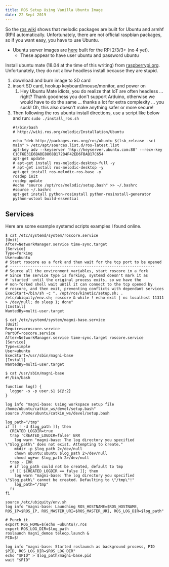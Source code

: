 ```yaml
---
title: ROS Setup Using Vanilla Ubuntu Image
date: 22 Sept 2019
---
```


So the [ros wiki](http://wiki.ros.org/Installation/Ubuntu) shows that
melodic packages are built for Ubuntu and armhf (RPi) automatically.
Unfortunately, there are not official raspbian packages, so if you 
want easy, you have to use Ubuntu.

- Ubuntu server images are [here](https://wiki.ubuntu.com/ARM/RaspberryPi) built
for the RPi 2/3/3+ (no 4 yet).
    - These appear to have user ubuntu and password ubuntu

Install ubuntu mate (18.04 at the time of this writing) from [raspberrypi.org](https://www.raspberrypi.org/downloads/).
Unfortunately, they do not allow headless install because they are
stupid.

1. download and burn image to SD card
1. insert SD card, hookup keyboard/mouse/monitor, and power on
    1. Hey Ubuntu Mate idiots, you do realize that IoT are often headless ... right?
    Thank goodness you don't support Arduino, otherwise we would have to do the same
    ... thanks a lot for extra complexity ... you suck! Oh, this also doesn't make
    anything safer or more secure!
1. Then following the ros ubuntu install directions, use a script like below and
run: `sudo ./install_ros.sh`
    ```
    #!/bin/bash
    # http://wiki.ros.org/melodic/Installation/Ubuntu

    echo "deb http://packages.ros.org/ros/ubuntu $(lsb_release -sc) main" > /etc/apt/sources.list.d/ros-latest.list
    apt-key adv --keyserver 'hkp://keyserver.ubuntu.com:80' --recv-key C1CF6E31E6BADE8868B172B4F42ED6FBAB17C654
    apt-get update
    # apt-get install ros-melodic-desktop-full -y
    # apt-get install ros-melodic-desktop -y
    apt-get install ros-melodic-ros-base -y
    rosdep init
    rosdep update
    #echo "source /opt/ros/melodic/setup.bash" >> ~/.bashrc
    #source ~/.bashrc
    apt-get install python-rosinstall python-rosinstall-generator python-wstool build-essential
    ```


## Services

Here are some example systemd scripts examples I found online.

```
$ cat /etc/systemd/system/roscore.service 
[Unit]
After=NetworkManager.service time-sync.target
[Service]
Type=forking
User=ubuntu
# Start roscore as a fork and then wait for the tcp port to be opened
# ----------------------------------------------------------------
# Source all the environment variables, start roscore in a fork
# Since the service type is forking, systemd doesn't mark it as
# 'started' until the original process exits, so we have the 
# non-forked shell wait until it can connect to the tcp opened by
# roscore, and then exit, preventing conflicts with dependant services
ExecStart=/bin/sh -c ". /opt/ros/kinetic/setup.sh; . /etc/ubiquity/env.sh; roscore & while ! echo exit | nc localhost 11311 > /dev/null; do sleep 1; done"
[Install]
WantedBy=multi-user.target
```

```
$ cat /etc/systemd/system/magni-base.service 
[Unit]
Requires=roscore.service
PartOf=roscore.service
After=NetworkManager.service time-sync.target roscore.service
[Service]
Type=simple
User=ubuntu
ExecStart=/usr/sbin/magni-base
[Install]
WantedBy=multi-user.target
```

```
$ cat /usr/sbin/magni-base 
#!/bin/bash

function log() {
  logger -s -p user.$1 ${@:2}
}

log info "magni-base: Using workspace setup file /home/ubuntu/catkin_ws/devel/setup.bash"
source /home/ubuntu/catkin_ws/devel/setup.bash

log_path="/tmp"
if [[ ! -d $log_path ]]; then
  CREATED_LOGDIR=true
  trap 'CREATED_LOGDIR=false' ERR
    log warn "magni-base: The log directory you specified \"$log_path\" does not exist. Attempting to create."
    mkdir -p $log_path 2>/dev/null
    chown ubuntu:ubuntu $log_path 2>/dev/null
    chmod ug+wr $log_path 2>/dev/null
  trap - ERR
  # if log_path could not be created, default to tmp
  if [[ $CREATED_LOGDIR == false ]]; then
    log warn "magni-base: The log directory you specified \"$log_path\" cannot be created. Defaulting to \"/tmp\"!"
    log_path="/tmp"
  fi
fi

source /etc/ubiquity/env.sh
log info "magni-base: Launching ROS_HOSTNAME=$ROS_HOSTNAME, ROS_IP=$ROS_IP, ROS_MASTER_URI=$ROS_MASTER_URI, ROS_LOG_DIR=$log_path"

# Punch it.
export ROS_HOME=$(echo ~ubuntu)/.ros
export ROS_LOG_DIR=$log_path
roslaunch magni_demos teleop.launch &
PID=$!

log info "magni-base: Started roslaunch as background process, PID $PID, ROS_LOG_DIR=$ROS_LOG_DIR"
echo "$PID" > $log_path/magni-base.pid
wait "$PID"
```
